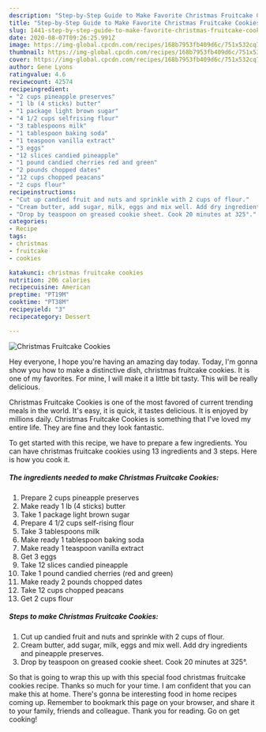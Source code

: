 ```yaml
---
description: "Step-by-Step Guide to Make Favorite Christmas Fruitcake Cookies"
title: "Step-by-Step Guide to Make Favorite Christmas Fruitcake Cookies"
slug: 1441-step-by-step-guide-to-make-favorite-christmas-fruitcake-cookies
date: 2020-08-07T09:26:25.991Z
image: https://img-global.cpcdn.com/recipes/168b7953fb409d6c/751x532cq70/christmas-fruitcake-cookies-recipe-main-photo.jpg
thumbnail: https://img-global.cpcdn.com/recipes/168b7953fb409d6c/751x532cq70/christmas-fruitcake-cookies-recipe-main-photo.jpg
cover: https://img-global.cpcdn.com/recipes/168b7953fb409d6c/751x532cq70/christmas-fruitcake-cookies-recipe-main-photo.jpg
author: Gene Lyons
ratingvalue: 4.6
reviewcount: 42574
recipeingredient:
- "2 cups pineapple preserves"
- "1 lb (4 sticks) butter"
- "1 package light brown sugar"
- "4 1/2 cups selfrising flour"
- "3 tablespoons milk"
- "1 tablespoon baking soda"
- "1 teaspoon vanilla extract"
- "3 eggs"
- "12 slices candied pineapple"
- "1 pound candied cherries red and green"
- "2 pounds chopped dates"
- "12 cups chopped peacans"
- "2 cups flour"
recipeinstructions:
- "Cut up candied fruit and nuts and sprinkle with 2 cups of flour."
- "Cream butter, add sugar, milk, eggs and mix well. Add dry ingredients and pineapple preserves."
- "Drop by teaspoon on greased cookie sheet. Cook 20 minutes at 325°."
categories:
- Recipe
tags:
- christmas
- fruitcake
- cookies

katakunci: christmas fruitcake cookies 
nutrition: 206 calories
recipecuisine: American
preptime: "PT19M"
cooktime: "PT38M"
recipeyield: "3"
recipecategory: Dessert

---
```



![Christmas Fruitcake Cookies](https://img-global.cpcdn.com/recipes/168b7953fb409d6c/751x532cq70/christmas-fruitcake-cookies-recipe-main-photo.jpg)

Hey everyone, I hope you're having an amazing day today. Today, I'm gonna show you how to make a distinctive dish, christmas fruitcake cookies. It is one of my favorites. For mine, I will make it a little bit tasty. This will be really delicious.

Christmas Fruitcake Cookies is one of the most favored of current trending meals in the world. It's easy, it is quick, it tastes delicious. It is enjoyed by millions daily. Christmas Fruitcake Cookies is something that I've loved my entire life. They are fine and they look fantastic.




To get started with this recipe, we have to prepare a few ingredients. You can have christmas fruitcake cookies using 13 ingredients and 3 steps. Here is how you cook it.

<!--inarticleads1-->

##### The ingredients needed to make Christmas Fruitcake Cookies:

1. Prepare 2 cups pineapple preserves
1. Make ready 1 lb (4 sticks) butter
1. Take 1 package light brown sugar
1. Prepare 4 1/2 cups self-rising flour
1. Take 3 tablespoons milk
1. Make ready 1 tablespoon baking soda
1. Make ready 1 teaspoon vanilla extract
1. Get 3 eggs
1. Take 12 slices candied pineapple
1. Take 1 pound candied cherries (red and green)
1. Make ready 2 pounds chopped dates
1. Take 12 cups chopped peacans
1. Get 2 cups flour




<!--inarticleads2-->

##### Steps to make Christmas Fruitcake Cookies:

1. Cut up candied fruit and nuts and sprinkle with 2 cups of flour.
1. Cream butter, add sugar, milk, eggs and mix well. Add dry ingredients and pineapple preserves.
1. Drop by teaspoon on greased cookie sheet. Cook 20 minutes at 325°.




So that is going to wrap this up with this special food christmas fruitcake cookies recipe. Thanks so much for your time. I am confident that you can make this at home. There's gonna be interesting food in home recipes coming up. Remember to bookmark this page on your browser, and share it to your family, friends and colleague. Thank you for reading. Go on get cooking!

